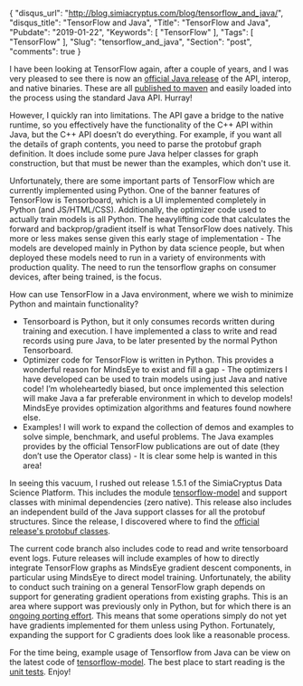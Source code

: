 {
  "disqus_url": "http://blog.simiacryptus.com/blog/tensorflow_and_java/",
  "disqus_title": "TensorFlow and Java",
  "Title": "TensorFlow and Java",
  "Pubdate": "2019-01-22",
  "Keywords": [
    "TensorFlow"
  ],
  "Tags": [
    "TensorFlow"
  ],
  "Slug": "tensorflow_and_java",
  "Section": "post",
  "comments": true
}

I have been looking at TensorFlow again, after a couple of years, and I was very pleased to see there is now an [official Java release](https://www.tensorflow.org/install/lang_java) of the API, interop, and native binaries. These are all [published to maven](https://mvnrepository.com/artifact/org.tensorflow/tensorflow/1.12.0) and easily loaded into the process using the standard Java API. Hurray!

However, I quickly ran into limitations. The API gave a bridge to the native runtime, so you effectively have the functionality of the C++ API within Java, but the C++ API doesn’t do everything. For example, if you want all the details of graph contents, you need to parse the protobuf graph definition. It does include some pure Java helper classes for graph construction, but that must be newer than the examples, which don't use it.

Unfortunately, there are some important parts of TensorFlow which are currently implemented using Python. One of the banner features of TensorFlow is Tensorboard, which is a UI implemented completely in Python (and JS/HTML/CSS). Additionally, the optimizer code used to actually train models is all Python. The heavylifting code that calculates the forward and backprop/gradient itself is what TensorFlow does natively. This more or less makes sense given this early stage of implementation - The models are developed mainly in Python by data science people, but when deployed these models need to run in a variety of environments with production quality. The need to run the tensorflow graphs on consumer devices, after being trained, is the focus.

How can use TensorFlow in a Java environment, where we wish to minimize Python and maintain functionality?

* Tensorboard is Python, but it only consumes records written during training and execution. I have implemented a class to write and read records using pure Java, to be later presented by the normal Python Tensorboard.
* Optimizer code for TensorFlow is written in Python. This provides a wonderful reason for MindsEye to exist and fill a gap - The optimizers I have developed can be used to train models using just Java and native code! I’m wholeheartedly biased, but once implemented this selection will make Java a far preferable environment in which to develop models! MindsEye provides optimization algorithms and features found nowhere else.
* Examples! I will work to expand the collection of demos and examples to solve simple, benchmark, and useful problems. The Java examples provides by the official TensorFlow publications are out of date (they don’t use the Operator class) - It is clear some help is wanted in this area!

In seeing this vacuum, I rushed out release 1.5.1 of the SimiaCryptus Data Science Platform. This includes the module [tensorflow-model](https://mvnrepository.com/artifact/com.simiacryptus/tensorflow-model/1.5.1) and support classes with minimal dependencies (zero native). This release also includes an independent build of the  Java support classes for all the protobuf structures. Since the release, I discovered where to find the [official release's protobuf classes](https://mvnrepository.com/artifact/org.tensorflow/proto).

The current code branch also includes code to read and write tensorboard event logs. Future releases will include examples of how to directly integrate TensorFlow graphs as MindsEye gradient descent components, in particular using MindsEye to direct model training. Unfortunately, the ability to conduct such training on a general TensorFlow graph depends on support for generating gradient operations from existing graphs. This is an area where support was previously only in Python, but for which there is an [ongoing porting effort](https://www.tensorflow.org/code/tensorflow/cc/gradients/README.md). This means that some operations simply do not yet have gradients implemented for them unless using Python. Fortunately, expanding the support for C gradients does look like a reasonable process.

For the time being, example usage of Tensorflow from Java can be view on the latest code of [tensorflow-model](https://github.com/SimiaCryptus/tensorflow-model). The best place to start reading is the [unit tests](https://github.com/SimiaCryptus/tensorflow-model/blob/master/src/test/java/com/simiacryptus/tensorflow/InceptionTest.java). Enjoy!

